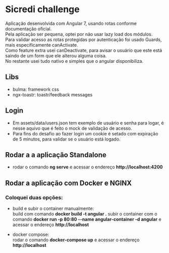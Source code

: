 # Sicredi challenge

Aplicação desenvolvida com Angular 7, usando rotas conforme documentação oficial.   
Pela aplicação ser pequena, optei por não usar lazy load dos módulos.   
Para validar acesso as rotas protegidas por autenticação foi usado Guards, mais especificamente canActivate.   
Como feature extra usei canDeactivate, para avisar o usuário que este está saindo de um form que ele alterou alguma coisa.   
No restante usei tudo nativo e simples que o angular disponibiliza.

## Libs
* bulma: framework css
* ngx-toastr: toastr/feedback messages

## Login
* Em assets/data/users.json tem exemplo de usuário e senha para logar, é nesse aquivo que é feito o mock de validação de acesso.
* Para fins do desafio ao fazer login um cookie é setado com expiração de 5 minutos, para validar se o usuário está logado.

## Rodar a a aplicação Standalone
* rodar o comando **ng serve** e acessar o endereço **http://localhost:4200**

## Rodar a aplicação com Docker e NGINX

### Coloquei duas opções: 

* build e subir o container manualmente:  
build com comando **docker build -t angular .** subir o container com o comando **docker run -p 80:80 --name angular-container -d angular** e acessar o endereço **http://localhost**

* docker compose:  
rodar o comando **docker-compose up**  e acessar o endereço **http://localhost**


